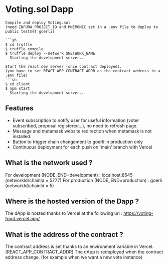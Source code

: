 # Voting.sol Dapp

```
Compile and deploy Voting.sol
(need INFURA_PROJECT_ID and MNEMONIC set in a .env file to deploy to public testnet goerli)

```sh
$ cd truffle
$ truffle compile 
$ truffle deploy --network $NETWORK_NAME
  Starting the development server...
```



```
Start the react dev server (once contract deployed).
(you have to set REACT_APP_CONTRACT_ADDR as the contract address in a .env file)
```sh
$ cd client
$ npm start
  Starting the development server...
```

## Features
- Event subscription to notify user for useful information (voter subscribed, proposal registered...), no need to refresh page.
- Message and metamask website redirection when metamask is not installed.
- Button to trigger chain changement to goerli in production only
- Continuous deployment for each push on 'main' branch with Vercel


## What is the network used ?
For development (NODE_END=development) : localhost:8545 (networkId/chainId = 5777)
For production (NODE_END=production) : goerli (networkId/chainId = 5)

## Where is the hosted version of the Dapp ?

The dApp is hosted thanks to Vercel at the following url : https://voting-front.vercel.app/

## What is the address of the contract ?

The contract address is set thanks to an environment variable in Vercel. (REACT_APP_CONTRACT_ADDR)
The dApp is redeployed when the contract address change. (for example when we want a new vote instance)
